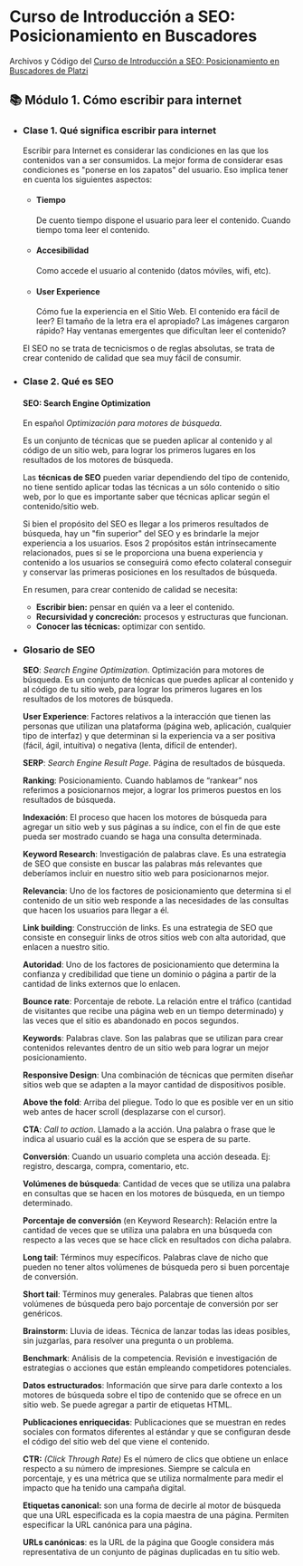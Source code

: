 # Curso de Introducción a SEO: Posicionamiento en Buscadores

Archivos y Código del [Curso de Introducción a SEO: Posicionamiento en Buscadores de Platzi](https://platzi.com/clases/seo/)

## 📚 Módulo 1. Cómo escribir para internet

- ### Clase 1. Qué significa escribir para internet

  Escribir para Internet es considerar las condiciones en las que los contenidos van a ser consumidos. La mejor forma de considerar esas condiciones es "ponerse en los zapatos" del usuario. Eso implica tener en cuenta los siguientes aspectos:

  - #### Tiempo

    De cuento tiempo dispone el usuario para leer el contenido. Cuando tiempo toma leer el contenido.

  - #### Accesibilidad

    Como accede el usuario al contenido (datos móviles, wifi, etc).

  - #### User Experience

    Cómo fue la experiencia en el Sitio Web. El contenido era fácil de leer? El tamaño de la letra era el apropiado? Las imágenes cargaron rápido? Hay ventanas emergentes que dificultan leer el contenido?

  El SEO no se trata de tecnicismos o de reglas absolutas, se trata de crear contenido de calidad que sea muy fácil de consumir.
  
- ### Clase 2. Qué es SEO

  #### SEO: Search Engine Optimization

  En español *Optimización para motores de búsqueda*.

  Es un conjunto de técnicas que se pueden aplicar al contenido y al código de un sitio web, para lograr los primeros lugares en los resultados de los motores de búsqueda.

  Las **técnicas de SEO** pueden variar dependiendo del tipo de contenido, no tiene sentido aplicar todas las técnicas a un sólo contenido o sitio web, por lo que es importante saber que técnicas aplicar según el contenido/sitio web.

  Si bien el propósito del SEO es llegar a los primeros resultados de búsqueda, hay un "fin superior" del SEO y es brindarle la mejor experiencia a los usuarios. Esos 2 propósitos están intrínsecamente relacionados, pues si se le proporciona una buena experiencia y contenido a los usuarios se conseguirá como efecto colateral conseguir y conservar las primeras posiciones en los resultados de búsqueda.

  En resumen, para crear contenido de calidad se necesita:

  - **Escribir bien:** pensar en quién va a leer el contenido.
  - **Recursividad y concreción:** procesos y estructuras que funcionan.
  - **Conocer las técnicas:** optimizar con sentido.

- ### Glosario de SEO

  **SEO**: *Search Engine Optimization*.  Optimización para motores de búsqueda. Es un conjunto de técnicas que  puedes aplicar al contenido y al código de tu sitio web, para lograr los primeros lugares en los resultados de los motores de búsqueda.

  **User Experience**: Factores relativos a la interacción que tienen las personas que utilizan una plataforma (página web,  aplicación, cualquier tipo de interfaz) y que determinan si la  experiencia va a ser positiva (fácil, ágil, intuitiva) o negativa  (lenta, difícil de entender).

  **SERP**: *Search Engine Result Page*. Página de resultados de búsqueda.

  **Ranking**: Posicionamiento. Cuando hablamos de  “rankear” nos referimos a posicionarnos mejor, a lograr los primeros  puestos en los resultados de búsqueda.

  **Indexación**: El proceso que hacen los motores de  búsqueda para agregar un sitio web y sus páginas a su índice, con el fin de que este pueda ser mostrado cuando se haga una consulta determinada.

  **Keyword Research**: Investigación de palabras clave.  Es una estrategia de SEO que consiste en buscar las palabras más  relevantes que deberíamos incluir en nuestro sitio web para  posicionarnos mejor.

  **Relevancia**: Uno de los factores de posicionamiento  que determina si el contenido de un sitio web responde a las necesidades de las consultas que hacen los usuarios para llegar a él.

  **Link building**: Construcción de links. Es una  estrategia de SEO que consiste en conseguir links de otros sitios web  con alta autoridad, que enlacen a nuestro sitio.

  **Autoridad**: Uno de los factores de posicionamiento  que determina la confianza y credibilidad que tiene un dominio o página a partir de la cantidad de links externos que lo enlacen.

  **Bounce rate**: Porcentaje de rebote. La relación entre el tráfico (cantidad de visitantes que recibe una página web en un  tiempo determinado) y las veces que el sitio es abandonado en pocos  segundos.

  **Keywords**: Palabras clave. Son las palabras que se  utilizan para crear contenidos relevantes dentro de un sitio web para  lograr un mejor posicionamiento.

  **Responsive Design**: Una combinación de técnicas que permiten diseñar sitios web que se adapten a la mayor cantidad de dispositivos posible.

  **Above the fold**: Arriba del pliegue. Todo lo que es posible ver en un sitio web antes de hacer scroll (desplazarse con el cursor).

  **CTA**: *Call to action*. Llamado a la acción. Una palabra o frase que le indica al usuario cuál es la acción que se espera de su parte.

  **Conversión**: Cuando un usuario completa una acción deseada. Ej: registro, descarga, compra, comentario, etc.

  **Volúmenes de búsqueda**: Cantidad de veces que se utiliza una palabra en consultas que se hacen en los motores de búsqueda, en un tiempo determinado.

  **Porcentaje de conversión** (en Keyword Research):  Relación entre la cantidad de veces que se utiliza una palabra en una  búsqueda con respecto a las veces que se hace click en resultados con  dicha palabra.

  **Long tail**: Términos muy específicos. Palabras clave  de nicho que pueden no tener altos volúmenes de búsqueda pero si buen  porcentaje de conversión.

  **Short tail**: Términos muy generales. Palabras que tienen altos volúmenes de búsqueda pero bajo porcentaje de conversión por ser genéricos.

  **Brainstorm**: Lluvia de ideas. Técnica de lanzar todas las ideas posibles, sin juzgarlas, para resolver una pregunta o un problema.

  **Benchmark**: Análisis de la competencia. Revisión e investigación de estrategias o acciones que están empleando competidores potenciales.

  **Datos estructurados**: Información que sirve para  darle contexto a los motores de búsqueda sobre el tipo de contenido que  se ofrece en un sitio web. Se puede agregar a partir de etiquetas HTML.

  **Publicaciones enriquecidas**: Publicaciones que se  muestran en redes sociales con formatos diferentes al estándar y que se  configuran desde el código del sitio web del que viene el contenido.

  **CTR:** *(Click Through Rate)* Es el número de clics que obtiene un enlace respecto a su número de  impresiones. Siempre se calcula en porcentaje, y es una métrica que se  utiliza normalmente para medir el impacto que ha tenido una campaña  digital.

  **Etiquetas canonical:** son una forma de decirle al motor de búsqueda que una URL especificada es la copia maestra de una página. Permiten especificar la URL canónica para una página.

  **URLs canónicas**:  es la URL de la página que Google considera más representativa de un conjunto de páginas duplicadas en tu sitio web.

  

  